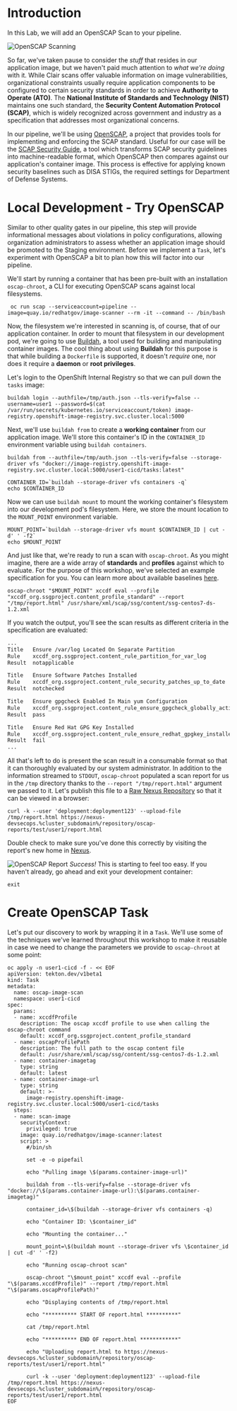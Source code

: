 # Introduction

In this Lab, we will add an OpenSCAP Scan to your pipeline. 

![OpenSCAP Scanning](images/openshift-pipeline-openscap.png)

So far, we've taken pause to consider the *stuff* that resides in our application image, but we haven't paid much attention to *what we're doing* with it. While Clair scans offer valuable information on image vulnerabilities, organizational constraints usually require application components to be configured to certain security standards in order to achieve **Authority to Operate (ATO)**. The **National Institute of Standards and Technology (NIST)** maintains one such standard, the **Security Content Automation Protocol (SCAP)**, which is widely recognized across government and industry as a specification that addresses most organizational concerns.

In our pipeline, we'll be using [OpenSCAP](https://www.open-scap.org/), a project that provides tools for implementing and enforcing the SCAP standard. Useful for our case will be the [SCAP Security Guide](https://www.open-scap.org/security-policies/scap-security-guide/), a tool which transforms SCAP security guidelines into machine-readable format, which OpenSCAP then compares against our application's container image. This process is effective for applying known security baselines such as DISA STIGs, the required settings for Department of Defense Systems.

# Local Development - Try OpenSCAP

Similar to other quality gates in our pipeline, this step will provide informational messages about violations in policy configurations, allowing organization administrators to assess whether an application image should be promoted to the Staging environment. Before we implement a `Task`, let's experiment with OpenSCAP a bit to plan how this will factor into our pipeline.

We'll start by running a container that has been pre-built with an installation `oscap-chroot`, a CLI for executing OpenSCAP scans against local filesystems.

```execute
 oc run scap --serviceaccount=pipeline --image=quay.io/redhatgov/image-scanner --rm -it --command -- /bin/bash
```

Now, the filesystem we're interested in scanning is, of course, that of our application container. In order to mount that filesystem in our development pod, we're going to use [Buildah](https://buildah.io/), a tool used for building and manipulating container images. The cool thing about using **Buildah** for this purpose is that while building a `Dockerfile` is supported, it doesn't *require* one, nor does it require a **daemon** or **root privileges**. 

Let's login to the OpenShift Internal Registry so that we can pull down the `tasks` image:

```execute
buildah login --authfile=/tmp/auth.json --tls-verify=false --username=user1 --password=$(cat /var/run/secrets/kubernetes.io/serviceaccount/token) image-registry.openshift-image-registry.svc.cluster.local:5000
```

Next, we'll use `buildah from` to create a **working container** from our application image. We'll store this container's ID in the `CONTAINER_ID` environment variable using `buildah containers`.

```execute
buildah from --authfile=/tmp/auth.json --tls-verify=false --storage-driver vfs "docker://image-registry.openshift-image-registry.svc.cluster.local:5000/user1-cicd/tasks:latest"

CONTAINER_ID=`buildah --storage-driver vfs containers -q`
echo $CONTAINER_ID
```

Now we can use `buildah mount` to mount the working container's filesystem into our development pod's filesystem. Here, we store the mount location to the `MOUNT_POINT` environment variable.

```execute
MOUNT_POINT=`buildah --storage-driver vfs mount $CONTAINER_ID | cut -d' ' -f2`
echo $MOUNT_POINT
```

And just like that, we're ready to run a scan with `oscap-chroot`. As you might imagine, there are a wide array of **standards** and **profiles** against which to evaluate. For the purpose of this workshop, we've selected an example specification for you. You can learn more about available baselines [here](https://csrc.nist.gov/Projects/Security-Content-Automation-Protocol/Specifications).

```execute
oscap-chroot "$MOUNT_POINT" xccdf eval --profile "xccdf_org.ssgproject.content_profile_standard" --report "/tmp/report.html" /usr/share/xml/scap/ssg/content/ssg-centos7-ds-1.2.xml
```

If you watch the output, you'll see the scan results as different criteria in the specification are evaluated:

```bash
...
Title   Ensure /var/log Located On Separate Partition
Rule    xccdf_org.ssgproject.content_rule_partition_for_var_log
Result  notapplicable

Title   Ensure Software Patches Installed
Rule    xccdf_org.ssgproject.content_rule_security_patches_up_to_date
Result  notchecked

Title   Ensure gpgcheck Enabled In Main yum Configuration
Rule    xccdf_org.ssgproject.content_rule_ensure_gpgcheck_globally_activated
Result  pass

Title   Ensure Red Hat GPG Key Installed
Rule    xccdf_org.ssgproject.content_rule_ensure_redhat_gpgkey_installed
Result  fail
...
```
All that's left to do is present the scan result in a consumable format so that it can thoroughly evaluated by our system administrator. In addition to the information streamed to `STDOUT`, `oscap-chroot` populated a scan report for us in the `/tmp` directory thanks to the `--report "/tmp/report.html"` argument we passed to it. Let's publish this file to a [Raw Nexus Repository](https://help.sonatype.com/repomanager3/formats/raw-repositories) so that it can be viewed in a browser:

```execute
curl -k --user 'deployment:deployment123' --upload-file /tmp/report.html https://nexus-devsecops.%cluster_subdomain%/repository/oscap-reports/test/user1/report.html
```

Double check to make sure you've done this correctly by visiting the report's new home in [Nexus](https://nexus-devsecops.%cluster_subdomain%/repository/oscap-reports/test/user1/report.html).

![OpenSCAP Report](images/openscap_report.png)
*Success!* This is starting to feel too easy. If you haven't already, go ahead and exit your development container:

```execute
exit
```

# Create OpenSCAP Task
Let's put our discovery to work by wrapping it in a `Task`. We'll use some of the techniques we've learned throughout this workshop to make it reusable in case we need to change the parameters we provide to `oscap-chroot` at some point:

```execute
oc apply -n user1-cicd -f - << EOF
apiVersion: tekton.dev/v1beta1
kind: Task
metadata:
  name: oscap-image-scan
  namespace: user1-cicd
spec:
  params:
  - name: xccdfProfile
    description: The oscap xccdf profile to use when calling the oscap-chroot command
    default: xccdf_org.ssgproject.content_profile_standard
  - name: oscapProfilePath
    description: The full path to the oscap content file
    default: /usr/share/xml/scap/ssg/content/ssg-centos7-ds-1.2.xml
  - name: container-imagetag
    type: string
    default: latest
  - name: container-image-url
    type: string
    default: >-
      image-registry.openshift-image-registry.svc.cluster.local:5000/user1-cicd/tasks
  steps:
  - name: scan-image
    securityContext:
      privileged: true
    image: quay.io/redhatgov/image-scanner:latest
    script: >
      #/bin/sh

      set -e -o pipefail

      echo "Pulling image \$(params.container-image-url)" 

      buildah from --tls-verify=false --storage-driver vfs "docker://\$(params.container-image-url):\$(params.container-imagetag)" 

      container_id=\$(buildah --storage-driver vfs containers -q) 

      echo "Container ID: \$container_id" 

      echo "Mounting the container..." 

      mount_point=\$(buildah mount --storage-driver vfs \$container_id | cut -d' ' -f2) 

      echo "Running oscap-chroot scan" 

      oscap-chroot "\$mount_point" xccdf eval --profile "\$(params.xccdfProfile)" --report /tmp/report.html "\$(params.oscapProfilePath)"

      echo "Displaying contents of /tmp/report.html 

      echo "********** START OF report.html **********" 

      cat /tmp/report.html 

      echo "********** END OF report.html ************" 

      echo "Uploading report.html to https://nexus-devsecops.%cluster_subdomain%/repository/oscap-reports/test/user1/report.html"

      curl -k --user 'deployment:deployment123' --upload-file /tmp/report.html https://nexus-devsecops.%cluster_subdomain%/repository/oscap-reports/test/user1/report.html
EOF

